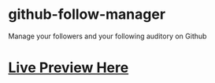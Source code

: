 # github-follow-manager
Manage your followers and your following auditory on Github

# [Live Preview Here](https://enigmatic-shore-57962.herokuapp.com)
